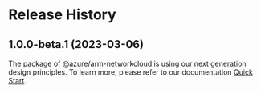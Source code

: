# Release History
    
## 1.0.0-beta.1 (2023-03-06)

The package of @azure/arm-networkcloud is using our next generation design principles. To learn more, please refer to our documentation [Quick Start](https://aka.ms/js-track2-quickstart).
